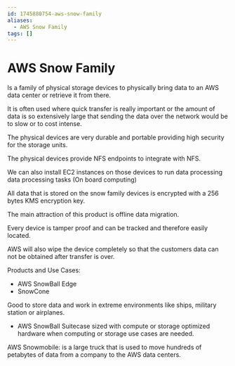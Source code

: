 ```yaml
---
id: 1745880754-aws-snow-family
aliases:
  - AWS Snow Family
tags: []
---
```


# AWS Snow Family

Is a family of physical storage devices to physically bring data to an AWS data center or retrieve it from there.

It is often used where quick transfer is really important or the amount of data is so extensively large that sending the data over the network would be to slow or to cost intense.

The physical devices are very durable and portable providing high security for the storage units.

The physical devices provide NFS endpoints to integrate with NFS.

We can also install EC2 instances on those devices to run data processing data processing tasks (On board computing)

All data that is stored on the snow family devices is encrypted with a 256 bytes KMS encryption key.

The main attraction of this product is offline data migration.

Every device is tamper proof and can be tracked and therefore easily located.

AWS will also wipe the device completely so that the customers data can not be obtained after transfer is over.

Products and Use Cases:
- AWS SnowBall Edge
- SnowCone

Good to store data and work in extreme environments like ships, military station or airplanes. 

- AWS SnowBall
Suitecase sized with compute or storage optimized hardware when computing or storage use cases are needed.

AWS Snowmobile:
is a large truck that is used to move hundreds of petabytes of data from a company to the AWS data centers.

